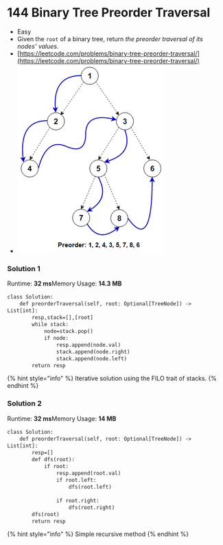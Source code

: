 # 144 Binary Tree Preorder Traversal

* Easy
* Given the `root` of a binary tree, return _the preorder traversal of its nodes' values_.
* [https://leetcode.com/problems/binary-tree-preorder-traversal/](https://leetcode.com/problems/binary-tree-preorder-traversal/)
* ![](<../../.gitbook/assets/image (1) (1) (1) (1).png>)

### Solution 1

Runtime: **32 ms**Memory Usage: **14.3 MB**

```
class Solution:
    def preorderTraversal(self, root: Optional[TreeNode]) -> List[int]:
        resp,stack=[],[root]
        while stack:
            node=stack.pop()
            if node:
                resp.append(node.val)
                stack.append(node.right)
                stack.append(node.left)
        return resp
```

{% hint style="info" %}
Iterative solution using the FILO trait of stacks.&#x20;
{% endhint %}

### Solution 2

Runtime: **32 ms**Memory Usage: **14 MB**

```
class Solution:
    def preorderTraversal(self, root: Optional[TreeNode]) -> List[int]:
        resp=[]
        def dfs(root):
            if root:
                resp.append(root.val)
                if root.left:
                    dfs(root.left)
                    
                if root.right:
                    dfs(root.right)
        dfs(root)
        return resp
```

{% hint style="info" %}
Simple recursive method&#x20;
{% endhint %}
